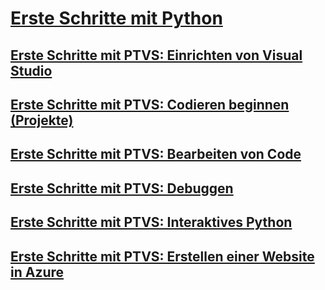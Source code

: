 # [Erste Schritte mit Python](getting-started-with-python.md)
## [Erste Schritte mit PTVS: Einrichten von Visual Studio](getting-started-with-ptvs-setting-up-visual-studio.md)
## [Erste Schritte mit PTVS: Codieren beginnen (Projekte)](getting-started-with-ptvs-start-coding-projects.md)
## [Erste Schritte mit PTVS: Bearbeiten von Code](getting-started-with-ptvs-editing-code.md)
## [Erste Schritte mit PTVS: Debuggen](getting-started-with-ptvs-debugging.md)
## [Erste Schritte mit PTVS: Interaktives Python](getting-started-with-ptvs-interactive-python.md)
## [Erste Schritte mit PTVS: Erstellen einer Website in Azure](getting-started-with-ptvs-building-a-website-in-azure.md)
